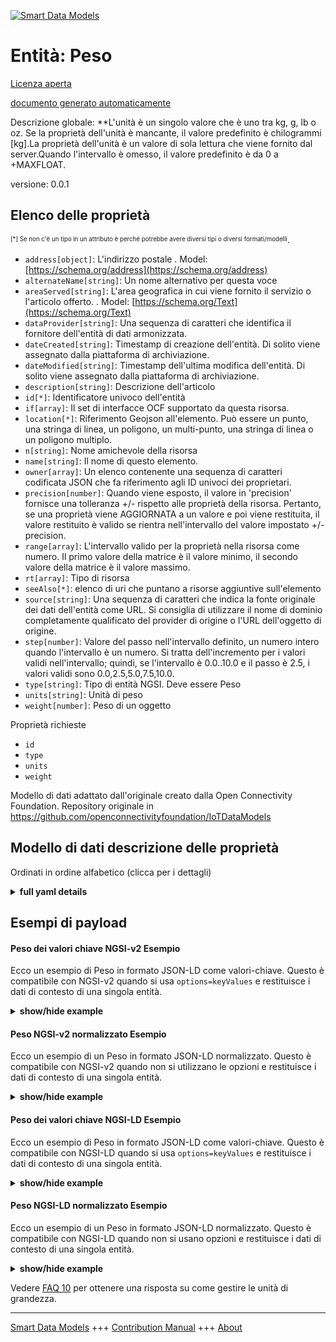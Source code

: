 <!-- 10-Header -->  
[![Smart Data Models](https://smartdatamodels.org/wp-content/uploads/2022/01/SmartDataModels_logo.png "Logo")](https://smartdatamodels.org)  
Entità: Peso  
============<!-- /10-Header -->  
<!-- 15-License -->  
[Licenza aperta](https://github.com/smart-data-models//dataModel.OCF/blob/master/Weight/LICENSE.md)  
[documento generato automaticamente](https://docs.google.com/presentation/d/e/2PACX-1vTs-Ng5dIAwkg91oTTUdt8ua7woBXhPnwavZ0FxgR8BsAI_Ek3C5q97Nd94HS8KhP-r_quD4H0fgyt3/pub?start=false&loop=false&delayms=3000#slide=id.gb715ace035_0_60)  
<!-- /15-License -->  
<!-- 20-Description -->  
Descrizione globale: **L'unità è un singolo valore che è uno tra kg, g, lb o oz. Se la proprietà dell'unità è mancante, il valore predefinito è chilogrammi [kg].La proprietà dell'unità è un valore di sola lettura che viene fornito dal server.Quando l'intervallo è omesso, il valore predefinito è da 0 a +MAXFLOAT.  
versione: 0.0.1  
<!-- /20-Description -->  
<!-- 30-PropertiesList -->  

## Elenco delle proprietà  

<sup><sub>[*] Se non c'è un tipo in un attributo è perché potrebbe avere diversi tipi o diversi formati/modelli</sub></sup>.  
- `address[object]`: L'indirizzo postale  . Model: [https://schema.org/address](https://schema.org/address)- `alternateName[string]`: Un nome alternativo per questa voce  - `areaServed[string]`: L'area geografica in cui viene fornito il servizio o l'articolo offerto.  . Model: [https://schema.org/Text](https://schema.org/Text)- `dataProvider[string]`: Una sequenza di caratteri che identifica il fornitore dell'entità di dati armonizzata.  - `dateCreated[string]`: Timestamp di creazione dell'entità. Di solito viene assegnato dalla piattaforma di archiviazione.  - `dateModified[string]`: Timestamp dell'ultima modifica dell'entità. Di solito viene assegnato dalla piattaforma di archiviazione.  - `description[string]`: Descrizione dell'articolo  - `id[*]`: Identificatore univoco dell'entità  - `if[array]`: Il set di interfacce OCF supportato da questa risorsa.  - `location[*]`: Riferimento Geojson all'elemento. Può essere un punto, una stringa di linea, un poligono, un multi-punto, una stringa di linea o un poligono multiplo.  - `n[string]`: Nome amichevole della risorsa  - `name[string]`: Il nome di questo elemento.  - `owner[array]`: Un elenco contenente una sequenza di caratteri codificata JSON che fa riferimento agli ID univoci dei proprietari.  - `precision[number]`: Quando viene esposto, il valore in 'precision' fornisce una tolleranza +/- rispetto alle proprietà della risorsa. Pertanto, se una proprietà viene AGGIORNATA a un valore e poi viene restituita, il valore restituito è valido se rientra nell'intervallo del valore impostato +/- precision.  - `range[array]`: L'intervallo valido per la proprietà nella risorsa come numero. Il primo valore della matrice è il valore minimo, il secondo valore della matrice è il valore massimo.  - `rt[array]`: Tipo di risorsa  - `seeAlso[*]`: elenco di uri che puntano a risorse aggiuntive sull'elemento  - `source[string]`: Una sequenza di caratteri che indica la fonte originale dei dati dell'entità come URL. Si consiglia di utilizzare il nome di dominio completamente qualificato del provider di origine o l'URL dell'oggetto di origine.  - `step[number]`: Valore del passo nell'intervallo definito, un numero intero quando l'intervallo è un numero.  Si tratta dell'incremento per i valori validi nell'intervallo; quindi, se l'intervallo è 0.0..10.0 e il passo è 2.5, i valori validi sono 0.0,2.5,5.0,7.5,10.0.  - `type[string]`: Tipo di entità NGSI. Deve essere Peso  - `units[string]`: Unità di peso  - `weight[number]`: Peso di un oggetto  <!-- /30-PropertiesList -->  
<!-- 35-RequiredProperties -->  
Proprietà richieste  
- `id`  - `type`  - `units`  - `weight`  <!-- /35-RequiredProperties -->  
<!-- 40-RequiredProperties -->  
Modello di dati adattato dall'originale creato dalla Open Connectivity Foundation. Repository originale in https://github.com/openconnectivityfoundation/IoTDataModels  
<!-- /40-RequiredProperties -->  
<!-- 50-DataModelHeader -->  
## Modello di dati descrizione delle proprietà  
Ordinati in ordine alfabetico (clicca per i dettagli)  
<!-- /50-DataModelHeader -->  
<!-- 60-ModelYaml -->  
<details><summary><strong>full yaml details</strong></summary>    
```yaml  
Weight:    
  description: 'This Resource describes the Properties associated with weight of an object.The unit is a single value that is one of kg, g, lb or oz.If the unit Property is missing the default is kilograms [kg].The unit Property is a read-only value that is provided by the server.When range is omitted the default is 0 to +MAXFLOAT.'    
  properties:    
    address:    
      description: 'The mailing address'    
      properties:    
        addressCountry:    
          description: 'Property. The country. For example, Spain. Model:''https://schema.org/addressCountry'''    
          type: string    
        addressLocality:    
          description: 'Property. The locality in which the street address is, and which is in the region. Model:''https://schema.org/addressLocality'''    
          type: string    
        addressRegion:    
          description: 'Property. The region in which the locality is, and which is in the country. Model:''https://schema.org/addressRegion'''    
          type: string    
        postOfficeBoxNumber:    
          description: 'Property. The post office box number for PO box addresses. For example, 03578. Model:''https://schema.org/postOfficeBoxNumber'''    
          type: string    
        postalCode:    
          description: 'Property. The postal code. For example, 24004. Model:''https://schema.org/https://schema.org/postalCode'''    
          type: string    
        streetAddress:    
          description: 'Property. The street address. Model:''https://schema.org/streetAddress'''    
          type: string    
      type: object    
      x-ngsi:    
        model: https://schema.org/address    
        type: Property    
    alternateName:    
      description: 'An alternative name for this item'    
      type: string    
      x-ngsi:    
        type: Property    
    areaServed:    
      description: 'The geographic area where a service or offered item is provided'    
      type: string    
      x-ngsi:    
        model: https://schema.org/Text    
        type: Property    
    dataProvider:    
      description: 'A sequence of characters identifying the provider of the harmonised data entity.'    
      type: string    
      x-ngsi:    
        type: Property    
    dateCreated:    
      description: 'Entity creation timestamp. This will usually be allocated by the storage platform.'    
      format: date-time    
      type: string    
      x-ngsi:    
        type: Property    
    dateModified:    
      description: 'Timestamp of the last modification of the entity. This will usually be allocated by the storage platform.'    
      format: date-time    
      type: string    
      x-ngsi:    
        type: Property    
    description:    
      description: 'A description of this item'    
      type: string    
      x-ngsi:    
        type: Property    
    id:    
      anyOf: &weight_-_properties_-_owner_-_items_-_anyof    
        - description: 'Property. Identifier format of any NGSI entity'    
          maxLength: 256    
          minLength: 1    
          pattern: ^[\w\-\.\{\}\$\+\*\[\]`|~^@!,:\\]+$    
          type: string    
        - description: 'Property. Identifier format of any NGSI entity'    
          format: uri    
          type: string    
      description: 'Unique identifier of the entity'    
      x-ngsi:    
        type: Property    
    if:    
      description: 'The OCF Interface set supported by this Resource'    
      items:    
        enum:    
          - oic.if.s    
          - oic.if.a    
          - oic.if.baseline    
        maxLength: 64    
        type: string    
      minItems: 1    
      readOnly: true    
      type: array    
      uniqueItems: true    
      x-ngsi:    
        type: Property    
    location:    
      description: 'Geojson reference to the item. It can be Point, LineString, Polygon, MultiPoint, MultiLineString or MultiPolygon'    
      oneOf:    
        - description: 'Geoproperty. Geojson reference to the item. Point'    
          properties:    
            bbox:    
              items:    
                type: number    
              minItems: 4    
              type: array    
            coordinates:    
              items:    
                type: number    
              minItems: 2    
              type: array    
            type:    
              enum:    
                - Point    
              type: string    
          required:    
            - type    
            - coordinates    
          title: 'GeoJSON Point'    
          type: object    
        - description: 'Geoproperty. Geojson reference to the item. LineString'    
          properties:    
            bbox:    
              items:    
                type: number    
              minItems: 4    
              type: array    
            coordinates:    
              items:    
                items:    
                  type: number    
                minItems: 2    
                type: array    
              minItems: 2    
              type: array    
            type:    
              enum:    
                - LineString    
              type: string    
          required:    
            - type    
            - coordinates    
          title: 'GeoJSON LineString'    
          type: object    
        - description: 'Geoproperty. Geojson reference to the item. Polygon'    
          properties:    
            bbox:    
              items:    
                type: number    
              minItems: 4    
              type: array    
            coordinates:    
              items:    
                items:    
                  items:    
                    type: number    
                  minItems: 2    
                  type: array    
                minItems: 4    
                type: array    
              type: array    
            type:    
              enum:    
                - Polygon    
              type: string    
          required:    
            - type    
            - coordinates    
          title: 'GeoJSON Polygon'    
          type: object    
        - description: 'Geoproperty. Geojson reference to the item. MultiPoint'    
          properties:    
            bbox:    
              items:    
                type: number    
              minItems: 4    
              type: array    
            coordinates:    
              items:    
                items:    
                  type: number    
                minItems: 2    
                type: array    
              type: array    
            type:    
              enum:    
                - MultiPoint    
              type: string    
          required:    
            - type    
            - coordinates    
          title: 'GeoJSON MultiPoint'    
          type: object    
        - description: 'Geoproperty. Geojson reference to the item. MultiLineString'    
          properties:    
            bbox:    
              items:    
                type: number    
              minItems: 4    
              type: array    
            coordinates:    
              items:    
                items:    
                  items:    
                    type: number    
                  minItems: 2    
                  type: array    
                minItems: 2    
                type: array    
              type: array    
            type:    
              enum:    
                - MultiLineString    
              type: string    
          required:    
            - type    
            - coordinates    
          title: 'GeoJSON MultiLineString'    
          type: object    
        - description: 'Geoproperty. Geojson reference to the item. MultiLineString'    
          properties:    
            bbox:    
              items:    
                type: number    
              minItems: 4    
              type: array    
            coordinates:    
              items:    
                items:    
                  items:    
                    items:    
                      type: number    
                    minItems: 2    
                    type: array    
                  minItems: 4    
                  type: array    
                type: array    
              type: array    
            type:    
              enum:    
                - MultiPolygon    
              type: string    
          required:    
            - type    
            - coordinates    
          title: 'GeoJSON MultiPolygon'    
          type: object    
      x-ngsi:    
        type: Geoproperty    
    n:    
      description: 'Friendly name of the Resource'    
      maxLength: 64    
      readOnly: true    
      type: string    
      x-ngsi:    
        type: Property    
    name:    
      description: 'The name of this item.'    
      type: string    
      x-ngsi:    
        type: Property    
    owner:    
      description: 'A List containing a JSON encoded sequence of characters referencing the unique Ids of the owner(s)'    
      items:    
        anyOf: *weight_-_properties_-_owner_-_items_-_anyof    
        description: 'Property. Unique identifier of the entity'    
      type: array    
      x-ngsi:    
        type: Property    
    precision:    
      description: 'When exposed the value in ''precision'' provides a +/- tolerance against the Properties in the Resource. Thus if a Property is UPDATED to a value and that Property then RETRIEVED, the RETRIEVED value is valid if in the range of the set value +/- precision'    
      readOnly: true    
      type: number    
      x-ngsi:    
        type: Property    
    range:    
      description: 'The valid range for the Property in the Resource as a number. The first value in the array is the minimum value, the second value in the array is the maximum value.'    
      items:    
        type: number    
      maxItems: 2    
      minItems: 2    
      readOnly: true    
      type: array    
      x-ngsi:    
        type: Property    
    rt:    
      description: 'Resource Type'    
      items:    
        enum:    
          - oic.r.weight    
        maxLength: 64    
        type: string    
      minItems: 1    
      readOnly: true    
      type: array    
      uniqueItems: true    
      x-ngsi:    
        type: Property    
    seeAlso:    
      description: 'list of uri pointing to additional resources about the item'    
      oneOf:    
        - items:    
            format: uri    
            type: string    
          minItems: 1    
          type: array    
        - format: uri    
          type: string    
      x-ngsi:    
        type: Property    
    source:    
      description: 'A sequence of characters giving the original source of the entity data as a URL. Recommended to be the fully qualified domain name of the source provider, or the URL to the source object.'    
      type: string    
      x-ngsi:    
        type: Property    
    step:    
      description: 'Step value across the defined range an integer when the range is a number.  This is the increment for valid values across the range; so if range is 0.0..10.0 and step is 2.5 then valid values are 0.0,2.5,5.0,7.5,10.0.'    
      readOnly: true    
      type: number    
      x-ngsi:    
        type: Property    
    type:    
      description: 'NGSI entity type. It has to be Weight'    
      enum:    
        - Weight    
      type: string    
      x-ngsi:    
        type: Property    
    units:    
      default: kg    
      description: 'Weight unit'    
      enum:    
        - kg    
        - g    
        - lb    
        - oz    
      readOnly: true    
      type: string    
      x-ngsi:    
        type: Property    
    weight:    
      description: 'Weight of an object'    
      minimum: 0.0    
      type: number    
      x-ngsi:    
        type: Property    
  required:    
    - weight    
    - units    
    - id    
    - type    
  type: object    
  x-derived-from: https://raw.githubusercontent.com/openconnectivityfoundation/IoTDataModels/master/WeightResURI.swagger.json    
  x-disclaimer: 'Redistribution and use in source and binary forms, with or without modification, are permitted  provided that the license conditions are met. Copyleft (c) 2021 Contributors to Smart Data Models Program'    
  x-license-url: https://github.com/smart-data-models/dataModel.OCF/blob/master/Weight/LICENSE.md    
  x-model-schema: https://smart-data-models.github.io/dataModel.OCF/Weight/schema.json    
  x-model-tags: OCF    
  x-version: 0.0.1    
```  
</details>    
<!-- /60-ModelYaml -->  
<!-- 70-MiddleNotes -->  
<!-- /70-MiddleNotes -->  
<!-- 80-Examples -->  
## Esempi di payload  
#### Peso dei valori chiave NGSI-v2 Esempio  
Ecco un esempio di Peso in formato JSON-LD come valori-chiave. Questo è compatibile con NGSI-v2 quando si usa `options=keyValues` e restituisce i dati di contesto di una singola entità.  
<details><summary><strong>show/hide example</strong></summary>    
```json  
{  
  "id": "urn:ngsi-ld:Weight:id:OJUO:43383279",  
  "dateCreated": "1972-04-12T09:44:39Z",  
  "dateModified": "2020-05-28T11:42:59Z",  
  "source": "Decade then very member. Find above artist store.",  
  "name": "Fact artist sport happen perhaps assume responsibility. Full subject turn design voice road degree discover.",  
  "alternateName": "Listen hospital anything teach foot. Present far food maintain play bring keep billion.",  
  "description": "Artist each follow soldier executive camera wind.",  
  "dataProvider": "Lose where area his kitchen. Box method work us I can ability.",  
  "owner": [  
    "urn:ngsi-ld:Weight:items:BTBX:55752700",  
    "urn:ngsi-ld:Weight:items:RERQ:90930122"  
  ],  
  "seeAlso": [  
    "urn:ngsi-ld:Weight:items:KRUV:71413026",  
    "urn:ngsi-ld:Weight:items:PTWT:50710894"  
  ],  
  "location": {  
    "type": "Point",  
    "coordinates": [  
      -12.433652,  
      172.571818  
    ]  
  },  
  "address": {  
    "streetAddress": "Alone over street network year ask up black. Game meeting population wife sell past country.",  
    "addressLocality": "Rich break base line great prepare speech. Growth above reduce dog.",  
    "addressRegion": "Science various interest civil. Theory value people administration natural. Others how need.",  
    "addressCountry": "Probably field participant report nature. Arm hospital process none already growth.",  
    "postalCode": "Fund listen though suffer phone. Everybody environment movement man left.",  
    "postOfficeBoxNumber": "Their hair call need evidence hospital surface. Mouth newspaper chance resource protect. Court enough hard law trouble second."  
  },  
  "areaServed": "Skin over perform happen. Race action protect teach.",  
  "rt": [  
    "oic.r.weight",  
    "oic.r.weight"  
  ],  
  "weight": {  
    "type": "Property",  
    "value": 732.0  
  },  
  "units": "kg",  
  "range": [  
    25.2,  
    787.6  
  ],  
  "step": {  
    "type": "Property",  
    "value": 227.8  
  },  
  "precision": {  
    "type": "Property",  
    "value": 390.9  
  },  
  "n": "Offer field Mrs music near will big. Wrong offer bag pick phone improve.",  
  "if": [  
    "oic.if.baseline",  
    "oic.if.baseline"  
  ],  
  "type": "Weight"  
}  
```  
</details>  
#### Peso NGSI-v2 normalizzato Esempio  
Ecco un esempio di un Peso in formato JSON-LD normalizzato. Questo è compatibile con NGSI-v2 quando non si utilizzano le opzioni e restituisce i dati di contesto di una singola entità.  
<details><summary><strong>show/hide example</strong></summary>    
```json  
{  
  "id": {  
    "type": "string",  
    "value": "urn:ngsi-ld:Weight:id:OJUO:43383279"  
  },  
  "dateCreated": {  
    "format": "date-time",  
    "type": "string",  
    "value": "1972-04-12T09:44:39Z"  
  },  
  "dateModified": {  
    "format": "date-time",  
    "type": "string",  
    "value": "2020-05-28T11:42:59Z"  
  },  
  "source": {  
    "type": "string",  
    "value": "Decade then very member. Find above artist store."  
  },  
  "name": {  
    "type": "string",  
    "value": "Fact artist sport happen perhaps assume responsibility. Full subject turn design voice road degree discover."  
  },  
  "alternateName": {  
    "type": "string",  
    "value": "Listen hospital anything teach foot. Present far food maintain play bring keep billion."  
  },  
  "description": {  
    "type": "string",  
    "value": "Artist each follow soldier executive camera wind."  
  },  
  "dataProvider": {  
    "type": "string",  
    "value": "Lose where area his kitchen. Box method work us I can ability."  
  },  
  "owner": {  
    "type": "array",  
    "value": [  
      "urn:ngsi-ld:Weight:items:BTBX:55752700",  
      "urn:ngsi-ld:Weight:items:RERQ:90930122"  
    ]  
  },  
  "seeAlso": {  
    "type": "array",  
    "value": [  
      "urn:ngsi-ld:Weight:items:KRUV:71413026",  
      "urn:ngsi-ld:Weight:items:PTWT:50710894"  
    ]  
  },  
  "location": {  
    "type": "object",  
    "value": {  
      "type": "Point",  
      "coordinates": [  
        -12.433652,  
        172.571818  
      ]  
    }  
  },  
  "address": {  
    "type": "object",  
    "value": {  
      "streetAddress": "Alone over street network year ask up black. Game meeting population wife sell past country.",  
      "addressLocality": "Rich break base line great prepare speech. Growth above reduce dog.",  
      "addressRegion": "Science various interest civil. Theory value people administration natural. Others how need.",  
      "addressCountry": "Probably field participant report nature. Arm hospital process none already growth.",  
      "postalCode": "Fund listen though suffer phone. Everybody environment movement man left.",  
      "postOfficeBoxNumber": "Their hair call need evidence hospital surface. Mouth newspaper chance resource protect. Court enough hard law trouble second."  
    }  
  },  
  "areaServed": {  
    "type": "string",  
    "value": "Skin over perform happen. Race action protect teach."  
  },  
  "rt": {  
    "type": "array",  
    "value": [  
      "oic.r.weight",  
      "oic.r.weight"  
    ]  
  },  
  "weight": {  
    "type": "object",  
    "value": {  
      "type": "Property",  
      "value": 732.0  
    }  
  },  
  "units": {  
    "type": "string",  
    "value": "kg"  
  },  
  "range": {  
    "type": "array",  
    "value": [  
      25.2,  
      787.6  
    ]  
  },  
  "step": {  
    "type": "object",  
    "value": {  
      "type": "Property",  
      "value": 227.8  
    }  
  },  
  "precision": {  
    "type": "object",  
    "value": {  
      "type": "Property",  
      "value": 390.9  
    }  
  },  
  "n": {  
    "type": "string",  
    "value": "Offer field Mrs music near will big. Wrong offer bag pick phone improve."  
  },  
  "if": {  
    "type": "array",  
    "value": [  
      "oic.if.baseline",  
      "oic.if.baseline"  
    ]  
  },  
  "type": {  
    "type": "string",  
    "value": "Weight"  
  }  
}  
```  
</details>  
#### Peso dei valori chiave NGSI-LD Esempio  
Ecco un esempio di Peso in formato JSON-LD come valori-chiave. Questo è compatibile con NGSI-LD quando si usa `options=keyValues` e restituisce i dati di contesto di una singola entità.  
<details><summary><strong>show/hide example</strong></summary>    
```json  
{  
    "id": "urn:ngsi-ld:Weight:id:OJUO:43383279",  
    "dateCreated": "1972-04-12T09:44:39Z",  
    "dateModified": "2020-05-28T11:42:59Z",  
    "source": "Decade then very member. Find above artist store.",  
    "name": "Fact artist sport happen perhaps assume responsibility. Full subject turn design voice road degree discover.",  
    "alternateName": "Listen hospital anything teach foot. Present far food maintain play bring keep billion.",  
    "description": "Artist each follow soldier executive camera wind.",  
    "dataProvider": "Lose where area his kitchen. Box method work us I can ability.",  
    "owner": [  
        "urn:ngsi-ld:Weight:items:BTBX:55752700",  
        "urn:ngsi-ld:Weight:items:RERQ:90930122"  
    ],  
    "seeAlso": [  
        "urn:ngsi-ld:Weight:items:KRUV:71413026",  
        "urn:ngsi-ld:Weight:items:PTWT:50710894"  
    ],  
    "location": {  
        "type": "Point",  
        "coordinates": [  
            -12.433652,  
            172.571818  
        ]  
    },  
    "address": {  
        "streetAddress": "Alone over street network year ask up black. Game meeting population wife sell past country.",  
        "addressLocality": "Rich break base line great prepare speech. Growth above reduce dog.",  
        "addressRegion": "Science various interest civil. Theory value people administration natural. Others how need.",  
        "addressCountry": "Probably field participant report nature. Arm hospital process none already growth.",  
        "postalCode": "Fund listen though suffer phone. Everybody environment movement man left.",  
        "postOfficeBoxNumber": "Their hair call need evidence hospital surface. Mouth newspaper chance resource protect. Court enough hard law trouble second."  
    },  
    "areaServed": "Skin over perform happen. Race action protect teach.",  
    "rt": [  
        "oic.r.weight",  
        "oic.r.weight"  
    ],  
    "weight": {  
        "type": "Property",  
        "value": 732.0  
    },  
    "units": "kg",  
    "range": [  
        25.2,  
        787.6  
    ],  
    "step": {  
        "type": "Property",  
        "value": 227.8  
    },  
    "precision": {  
        "type": "Property",  
        "value": 390.9  
    },  
    "n": "Offer field Mrs music near will big. Wrong offer bag pick phone improve.",  
    "if": [  
        "oic.if.baseline",  
        "oic.if.baseline"  
    ],  
    "type": "Weight",  
    "@context": [  
        "https://smartdatamodels.org/context.jsonld",  
        "https://raw.githubusercontent.com/smart-data-models/dataModel.OCF/master/context.jsonld"  
    ]  
}  
```  
</details>  
#### Peso NGSI-LD normalizzato Esempio  
Ecco un esempio di un Peso in formato JSON-LD normalizzato. Questo è compatibile con NGSI-LD quando non si usano opzioni e restituisce i dati di contesto di una singola entità.  
<details><summary><strong>show/hide example</strong></summary>    
```json  
{  
    "id": "urn:ngsi-ld:Weight:id:SJPG:70921933",  
    "dateCreated": {  
        "type": "Property",  
        "value": {  
            "@type": "DateTime",  
            "@value": "1993-03-15T11:24:45Z"  
        }  
    },  
    "dateModified": {  
        "type": "Property",  
        "value": {  
            "@type": "DateTime",  
            "@value": "2015-07-28T06:46:49Z"  
        }  
    },  
    "source": {  
        "type": "Property",  
        "value": "Later white success officer bag."  
    },  
    "name": {  
        "type": "Property",  
        "value": "Environmental notice also home professional occur picture. Land mention charge whether good."  
    },  
    "alternateName": {  
        "type": "Property",  
        "value": "Many happen family better. They bed treatment across son service believe. Protect sport citizen key high that. Leg office sign head."  
    },  
    "description": {  
        "type": "Property",  
        "value": "Animal prepare include run. Structure big represent contain of here head."  
    },  
    "dataProvider": {  
        "type": "Property",  
        "value": "Important candidate case fight senior wife. President mean we your."  
    },  
    "owner": {  
        "type": "Property",  
        "value": [  
            "urn:ngsi-ld:Weight:items:WCAY:56473919",  
            "urn:ngsi-ld:Weight:items:DUDL:86411480"  
        ]  
    },  
    "seeAlso": {  
        "type": "Property",  
        "value": [  
            "urn:ngsi-ld:Weight:items:QLPQ:72550779"  
        ]  
    },  
    "location": {  
        "type": "Property",  
        "value": {  
            "type": "Point",  
            "coordinates": [  
                62.3391355,  
                -48.594117  
            ]  
        }  
    },  
    "address": {  
        "type": "Property",  
        "value": {  
            "streetAddress": "Week perform real soon but discuss expect leader. End front reach benefit price. Put personal usually size Mrs industry.",  
            "addressLocality": "Money four middle but author free speech town.",  
            "addressRegion": "Institution prove certain first page car lay. Evening look speak Democrat technology recognize. There five arrive line last material.",  
            "addressCountry": "Green strategy forget yard good finally.",  
            "postalCode": "Design seat enough artist over. Treatment necessary question protect class fill call.",  
            "postOfficeBoxNumber": "Record girl president particularly actually group. Sense you continue she. Alone some teach."  
        }  
    },  
    "areaServed": {  
        "type": "Property",  
        "value": "Rest anyone specific great source offer. Analysis range available entire."  
    },  
    "rt": {  
        "type": "Property",  
        "value": [  
            "oic.r.weight"  
        ]  
    },  
    "weight": {  
        "type": "Property",  
        "value": 573.9  
    },  
    "units": {  
        "type": "Property",  
        "value": "oz"  
    },  
    "range": {  
        "type": "Property",  
        "value": [  
            998.1,  
            197.8  
        ]  
    },  
    "step": {  
        "type": "Property",  
        "value": 718.8  
    },  
    "precision": {  
        "type": "Property",  
        "value": 946.7  
    },  
    "n": {  
        "type": "Property",  
        "value": "Somebody would commercial life population third. Live involve save."  
    },  
    "if": {  
        "type": "Property",  
        "value": [  
            "oic.if.a"  
        ]  
    },  
    "type": "Weight",  
    "@context": [  
        "https://smartdatamodels.org/context.jsonld",  
        "https://raw.githubusercontent.com/smart-data-models/dataModel.OCF/master/context.jsonld"  
    ]  
}  
```  
</details><!-- /80-Examples -->  
<!-- 90-FooterNotes -->  
<!-- /90-FooterNotes -->  
<!-- 95-Units -->  
Vedere [FAQ 10](https://smartdatamodels.org/index.php/faqs/) per ottenere una risposta su come gestire le unità di grandezza.  
<!-- /95-Units -->  
<!-- 97-LastFooter -->  
---  
[Smart Data Models](https://smartdatamodels.org) +++ [Contribution Manual](https://bit.ly/contribution_manual) +++ [About](https://bit.ly/Introduction_SDM)<!-- /97-LastFooter -->  

